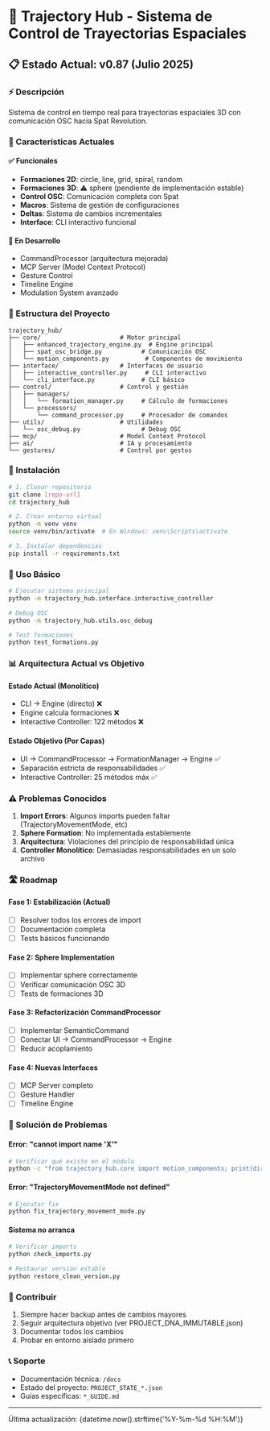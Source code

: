 # 🚀 Trajectory Hub - Sistema de Control de Trayectorias Espaciales

## 📋 Estado Actual: v0.87 (Julio 2025)

### ⚡ Descripción
Sistema de control en tiempo real para trayectorias espaciales 3D con comunicación OSC hacia Spat Revolution.

### 🎯 Características Actuales

#### ✅ Funcionales
- **Formaciones 2D**: circle, line, grid, spiral, random
- **Formaciones 3D**: ⚠️ sphere (pendiente de implementación estable)
- **Control OSC**: Comunicación completa con Spat
- **Macros**: Sistema de gestión de configuraciones
- **Deltas**: Sistema de cambios incrementales
- **Interface**: CLI interactivo funcional

#### 🚧 En Desarrollo
- CommandProcessor (arquitectura mejorada)
- MCP Server (Model Context Protocol)
- Gesture Control
- Timeline Engine
- Modulation System avanzado

### 📁 Estructura del Proyecto

```
trajectory_hub/
├── core/                      # Motor principal
│   ├── enhanced_trajectory_engine.py  # Engine principal
│   ├── spat_osc_bridge.py           # Comunicación OSC
│   └── motion_components.py          # Componentes de movimiento
├── interface/                 # Interfaces de usuario
│   ├── interactive_controller.py     # CLI interactivo
│   └── cli_interface.py             # CLI básico
├── control/                   # Control y gestión
│   ├── managers/
│   │   └── formation_manager.py     # Cálculo de formaciones
│   └── processors/
│       └── command_processor.py     # Procesador de comandos
├── utils/                     # Utilidades
│   └── osc_debug.py                 # Debug OSC
├── mcp/                       # Model Context Protocol
├── ai/                        # IA y procesamiento
└── gestures/                  # Control por gestos
```

### 🔧 Instalación

```bash
# 1. Clonar repositorio
git clone [repo-url]
cd trajectory_hub

# 2. Crear entorno virtual
python -m venv venv
source venv/bin/activate  # En Windows: venv\Scripts\activate

# 3. Instalar dependencias
pip install -r requirements.txt
```

### 🚀 Uso Básico

```bash
# Ejecutar sistema principal
python -m trajectory_hub.interface.interactive_controller

# Debug OSC
python -m trajectory_hub.utils.osc_debug

# Test formaciones
python test_formations.py
```

### 📊 Arquitectura Actual vs Objetivo

#### Estado Actual (Monolítico)
- CLI → Engine (directo) ❌
- Engine calcula formaciones ❌
- Interactive Controller: 122 métodos ❌

#### Estado Objetivo (Por Capas)
- UI → CommandProcessor → FormationManager → Engine ✅
- Separación estricta de responsabilidades ✅
- Interactive Controller: 25 métodos máx ✅

### ⚠️ Problemas Conocidos

1. **Import Errors**: Algunos imports pueden faltar (TrajectoryMovementMode, etc)
2. **Sphere Formation**: No implementada establemente
3. **Arquitectura**: Violaciones del principio de responsabilidad única
4. **Controller Monolítico**: Demasiadas responsabilidades en un solo archivo

### 🛣️ Roadmap

#### Fase 1: Estabilización (Actual)
- [ ] Resolver todos los errores de import
- [ ] Documentación completa
- [ ] Tests básicos funcionando

#### Fase 2: Sphere Implementation
- [ ] Implementar sphere correctamente
- [ ] Verificar comunicación OSC 3D
- [ ] Tests de formaciones 3D

#### Fase 3: Refactorización CommandProcessor
- [ ] Implementar SemanticCommand
- [ ] Conectar UI → CommandProcessor → Engine
- [ ] Reducir acoplamiento

#### Fase 4: Nuevas Interfaces
- [ ] MCP Server completo
- [ ] Gesture Handler
- [ ] Timeline Engine

### 🐛 Solución de Problemas

#### Error: "cannot import name 'X'"
```bash
# Verificar qué existe en el módulo
python -c "from trajectory_hub.core import motion_components; print(dir(motion_components))"
```

#### Error: "TrajectoryMovementMode not defined"
```bash
# Ejecutar fix
python fix_trajectory_movement_mode.py
```

#### Sistema no arranca
```bash
# Verificar imports
python check_imports.py

# Restaurar versión estable
python restore_clean_version.py
```

### 📝 Contribuir

1. Siempre hacer backup antes de cambios mayores
2. Seguir arquitectura objetivo (ver PROJECT_DNA_IMMUTABLE.json)
3. Documentar todos los cambios
4. Probar en entorno aislado primero

### 📞 Soporte

- Documentación técnica: `/docs`
- Estado del proyecto: `PROJECT_STATE_*.json`
- Guías específicas: `*_GUIDE.md`

---
Última actualización: {datetime.now().strftime('%Y-%m-%d %H:%M')}
